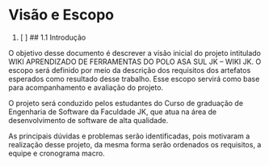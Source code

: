 # Visão e Escopo

1. [ ] ## 1.1 Introdução

O objetivo desse documento é descrever a visão inicial do projeto intitulado WIKI APRENDIZADO DE FERRAMENTAS DO POLO ASA SUL JK – WIKI JK. O escopo será definido por meio da descrição dos requisitos dos artefatos esperados como resultado desse trabalho. Esse escopo servirá como base para acompanhamento e avaliação do projeto.

O projeto será conduzido pelos estudantes do Curso de graduação de Engenharia de Software da Faculdade JK, que atua na área de desenvolvimento de software de alta qualidade.

As principais dúvidas e problemas serão identificadas, pois motivaram a realização desse projeto, da mesma forma serão ordenados os requisitos, a equipe e cronograma macro.

## 



